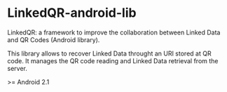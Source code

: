 LinkedQR-android-lib
====================

LinkedQR: a framework to improve the collaboration between Linked Data and QR Codes (Android library).

This library allows to recover Linked Data throught an URI stored at QR code. It manages the QR code reading and Linked Data retrieval from the server.

\>= Android 2.1